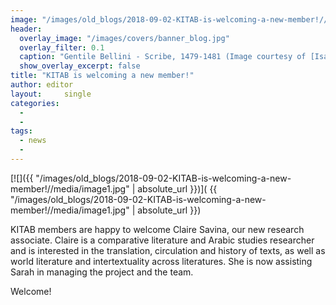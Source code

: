 ```yaml
---
image: "/images/old_blogs/2018-09-02-KITAB-is-welcoming-a-new-member!//media/image1.jpg"
header:
  overlay_image: "/images/covers/banner_blog.jpg"
  overlay_filter: 0.1
  caption: "Gentile Bellini - Scribe, 1479-1481 (Image courtesy of [Isabella Stewart Gardner Museum](https://www.gardnermuseum.org/experience/collection/10755), Boston)" 
  show_overlay_excerpt: false 
title: "KITAB is welcoming a new member!"			
author: editor		
layout:		single
categories:
  - 
  - 
tags:
  - news
  - 
---
```

[![]({{ "/images/old_blogs/2018-09-02-KITAB-is-welcoming-a-new-member!//media/image1.jpg" | absolute_url }})]( {{ "/images/old_blogs/2018-09-02-KITAB-is-welcoming-a-new-member!//media/image1.jpg" | absolute_url }})

KITAB members are happy to welcome Claire Savina, our new research associate. Claire is a comparative literature and Arabic studies researcher and is interested in the translation, circulation and history of texts, as well as world literature and intertextuality across literatures. She is now assisting Sarah in managing the project and the team.

Welcome!
